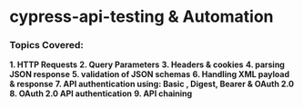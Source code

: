 # cypress-api-testing & Automation

### Topics Covered:
**1. HTTP Requests**
**2. Query Parameters**
**3. Headers & cookies**
**4. parsing JSON response**
**5. validation of JSON schemas**
**6. Handling XML payload & response**
**7. API authentication using: Basic , Digest, Bearer & OAuth 2.0**
**8. OAuth 2.0 API authentication**
**9. API chaining**